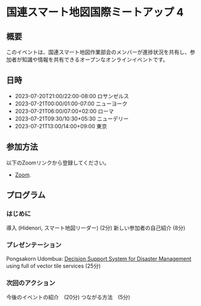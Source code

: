 # 国連スマート地図国際ミートアップ 4

## 概要

このイベントは、国連スマート地図作業部会のメンバーが進捗状況を共有し、参加者が知識や情報を共有できるオープンなオンラインイベントです。

## 日時

- 2023-07-20T21:00/22:00-08:00 ロサンゼルス
- 2023-07-21T00:00/01:00-07:00 ニューヨーク
- 2023-07-21T06:00/07:00+02:00 ローマ
- 2023-07-21T09:30/10:30+05:30 ニューデリー
- 2023-07-21T13:00/14:00+09:00 東京

## 参加方法

以下のZoomリンクから登録してください。

- [Zoom](https://ucla.zoom.us/meeting/register/tJcoc-mvrTovG920aIcgb-64RaKdVWKTb1Ik).

## プログラム

### はじめに

導入 (Hidenori, スマート地図リーダー) (2分)
新しい参加者の自己紹介 (8分)

### プレゼンテーション

Pongsakorn Udombua: [Decision Support System for Disaster Management](https://disaster.gistda.or.th/) using full of vector tile services (25分)
### 次回のアクション

今後のイベントの紹介　(20分)
つながる方法　(5分)